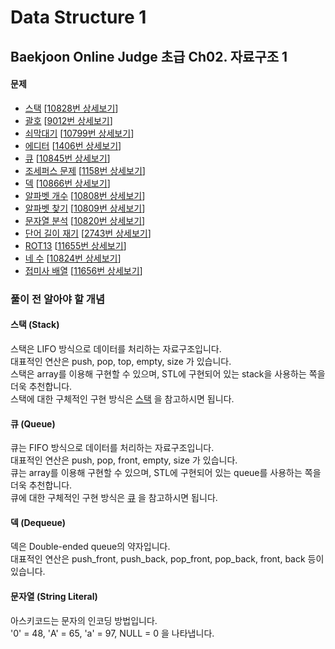 Data Structure 1
================

Baekjoon Online Judge 초급 Ch02. 자료구조 1
----------------------------------------

#### 문제

* [스택](./스택) [[10828번 상세보기](https://www.acmicpc.net/problem/10828)]
* [괄호](./괄호) [[9012번 상세보기](https://www.acmicpc.net/problem/9012)]
* [쇠막대기](./쇠막대기) [[10799번 상세보기](https://www.acmicpc.net/problem/10799)]
* [에디터](./에디터) [[1406번 상세보기](https://www.acmicpc.net/problem/1406)]
* [큐](./큐) [[10845번 상세보기](https://www.acmicpc.net/problem/10845)]
* [조세퍼스 문제](./조세퍼스_문제) [[1158번 상세보기](https://www.acmicpc.net/problem/1158)]
* [덱](./덱) [[10866번 상세보기](https://www.acmicpc.net/problem/10866)]
* [알파벳 개수](./알파벳_개수) [[10808번 상세보기](https://www.acmicpc.net/problem/10808)]
* [알파벳 찾기](./알파벳_찾기) [[10809번 상세보기](https://www.acmicpc.net/problem/10809)]
* [문자열 분석](./문자열_분석) [[10820번 상세보기](https://www.acmicpc.net/problem/10820)]
* [단어 길이 재기](./단어_길이_재기) [[2743번 상세보기](https://www.acmicpc.net/problem/2743)]
* [ROT13](./ROT13) [[11655번 상세보기](https://www.acmicpc.net/problem/11655)]
* [네 수](./네_수) [[10824번 상세보기](https://www.acmicpc.net/problem/10824)]
* [접미사 배열](./접미사_배열) [[11656번 상세보기](https://www.acmicpc.net/problem/11656)]

### 풀이 전 알아야 할 개념

#### 스택 (Stack)

스택은 LIFO 방식으로 데이터를 처리하는 자료구조입니다.  
대표적인 연산은 push, pop, top, empty, size 가 있습니다.  
스택은 array를 이용해 구현할 수 있으며, STL에 구현되어 있는 stack을 사용하는 쪽을 더욱 추천합니다.  
스택에 대한 구체적인 구현 방식은 [스택](./스택) 을 참고하시면 됩니다.

#### 큐 (Queue)

큐는 FIFO 방식으로 데이터를 처리하는 자료구조입니다.  
대표적인 연산은 push, pop, front, empty, size 가 있습니다.  
큐는 array를 이용해 구현할 수 있으며, STL에 구현되어 있는 queue를 사용하는 쪽을 더욱 추천합니다.  
큐에 대한 구체적인 구현 방식은 [큐](./큐) 을 참고하시면 됩니다.

#### 덱 (Dequeue)

덱은 Double-ended queue의 약자입니다.  
대표적인 연산은 push_front, push_back, pop_front, pop_back, front, back 등이 있습니다.  

#### 문자열 (String Literal)

아스키코드는 문자의 인코딩 방법입니다.  
'0' = 48, 'A' = 65, 'a' = 97, NULL = 0 을 나타냅니다.  